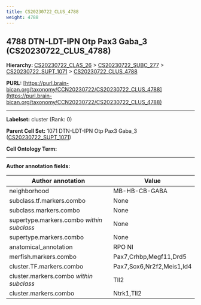 ```yaml
---
title: CS20230722_CLUS_4788
weight: 4788
---
```

## 4788 DTN-LDT-IPN Otp Pax3 Gaba_3 (CS20230722_CLUS_4788)
<b>Hierarchy: </b>
[CS20230722_CLAS_26](../CS20230722_CLAS_26) >
[CS20230722_SUBC_277](../CS20230722_SUBC_277) >
[CS20230722_SUPT_1071](../CS20230722_SUPT_1071) >
[CS20230722_CLUS_4788](../CS20230722_CLUS_4788)

**PURL:** [https://purl.brain-bican.org/taxonomy/CCN20230722/CS20230722_CLUS_4788](https://purl.brain-bican.org/taxonomy/CCN20230722/CS20230722_CLUS_4788)

---


**Labelset:** cluster (Rank: 0)

**Parent Cell Set:** 1071 DTN-LDT-IPN Otp Pax3 Gaba_3 ([CS20230722_SUPT_1071](../CS20230722_SUPT_1071))



**Cell Ontology Term:** 

[MARKER GENES.]: #


---

[TRANSFERRED ANNOTATIONS.]: #


[AUTHOR ANNOTATION FIELDS.]: #


**Author annotation fields:**

| Author annotation | Value |
|-------------------|-------|
|neighborhood|MB-HB-CB-GABA|
|subclass.tf.markers.combo|None|
|subclass.markers.combo|None|
|supertype.markers.combo _within subclass_|None|
|supertype.markers.combo|None|
|anatomical_annotation|RPO NI|
|merfish.markers.combo|Pax7,Crhbp,Megf11,Drd5|
|cluster.TF.markers.combo|Pax7,Sox6,Nr2f2,Meis1,Id4|
|cluster.markers.combo _within subclass_|Tll2|
|cluster.markers.combo|Ntrk1,Tll2|
